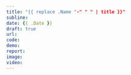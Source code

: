```yaml
---
title: "{{ replace .Name "-" " " | title }}"
subline:
date: {{ .Date }}
draft: true
url:
code:
demo:
report:
image:
video:
---
```


